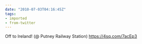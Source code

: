 ```yaml
---
date: "2010-07-03T04:16:45Z"
tags:
- imported
- from-twitter
---
```

Off to Ireland\! \(@ Putney Railway Station\) https://4sq.com/7acEp3
